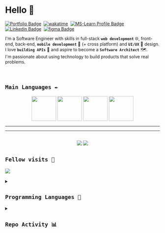 # Hello  👋

[![Portfolio Badge](https://img.shields.io/badge/Portfolio-website-blue?logo=astro&logoColor=lime&labelColor=%231e4039&color=%23357266&link=https%3A%2F%2Fmcsamuelshoko.github.io%2Freadme%2F)](https://mcsamuelshoko.github.io/softwares "my website / SWE portfolio")&nbsp;
[![wakatime](https://wakatime.com/badge/user/ef9df9b6-cb1a-4e73-9d42-35b93e0014d0.svg)](https://wakatime.com/@ef9df9b6-cb1a-4e73-9d42-35b93e0014d0 "Total time coded since Jun 4 2023")&nbsp;
[![MS-Learn Profile Badge](https://img.shields.io/badge/microsoft_learn-badges-blue?logo=microsoft&color=lightblue)](https://learn.microsoft.com/en-us/users/mcsamuelshoko-2509/ "My profile showcasing the stuff i have learned and that i have interest in")&nbsp;
[![Linkedin Badge](https://img.shields.io/badge/Linkedin-profile-blue?logo=linkedin&link=https%3A%2F%2Fwww.linkedin.com%2Fin%2Fmc-samuel-shoko-2483731b5)](https://www.linkedin.com/in/mc-samuel-shoko-2483731b5 "view LinkedIn profile")&nbsp;
[![figma Badge](https://img.shields.io/badge/figma-profile-blue?logo=figma&logoColor=white&color=purple)](https://www.figma.com/@mcsamuelshoko)&nbsp;
<!-- [![Static Badge](https://img.shields.io/badge/Behance-profile-%230057ff?logo=behance&link=https%3A%2F%2Fwww.behance.net%2Fmcsamuelshoko)](https://www.behance.net/mcsamuelshoko "view Behance profile")&nbsp; -->



<!-- [![twitter](https://img.shields.io/twitter/follow/wakatime?label=followers&logo=twitter&color=%23007ec6&style=plastic)](https://twitter.com/ShokoSamuel)
[![github](https://img.shields.io/github/followers/mcsamuelshoko?logo=github&style=plastic)](https://github.com/mcsamuelshoko?tab=followers) -->

<!--
**mcsamuelshoko/mcsamuelshoko** is a ✨ _special_ ✨ repository because its `README.md` (this file) appears on your GitHub profile.

Here are some ideas to get you started:

- 🔭 I’m currently working on ...
- 🌱 I’m currently learning ...
- 👯 I’m looking to collaborate on ...
- 🤔 I’m looking for help with ...
- 💬 Ask me about ...
- 📫 How to reach me: ...
- 😄 Pronouns: ...
- ⚡ Fun fact: ...
-->

I'm a Software Engineer with skills in full-stack **`web development`** 🌐, front-end, back-end, **`mobile development`** 📱 (+ cross platform)<!--(Flutter)--> and **`UI/UX`** 🎨 design.  
I love **`building APIs`** 🧩 and aspire to become a **`Software Architect`** 🗺️.  
I'm passionate about using technology to build products that solve real problems.

<br/>

## `Main Languages ✒️`

<div align="center">
    <a href="https://www.typescriptlang.org/" target="_blank" title="visit Typescript"><img src="https://api.iconify.design/devicon:typescript.svg" width="80" height="80" /></a>
    <a href="https://go.dev/" target="_blank" title="visit Golang"><img src="https://api.iconify.design/devicon:go.svg"  width="80" height="80" /></a>
    <a href="https://dotnet.microsoft.com/en-us/languages/csharp" target="_blank" title="visit C#"><img src="https://api.iconify.design/devicon:csharp.svg"  width="80" height="80" /></a>
    <a href="https://elixir-lang.org/" target="_blank" title="visit Elixir"><img src="https://api.iconify.design/devicon:elixir.svg"  width="80" height="80" /></a>
</div>

---

---

<!-- - [x] 🎓 **Fresh out of college (Computer Science Major)** with a drive to create ✨high-quality, production-grade software. -->
<!-- 🚀 **Skilled in full-stack web development**, mobile development, and UI/UX design. -->
<!-- - [x] 📚 **Actively engaged in continual learning** to make software scalable, efficient and safe. -->
<!-- - [x] 💡 Adventurous and optimistic about the future of technology.  -->
<!-- - [x] 🤝 **Looking for opportunities to contribute to making a meaningful impact**, work on exciting technologies, and learn from other talented engineers 👩‍💻👨‍💻 like you. -->
<!--
<div align="center">
<div>
        
### `🚀 Founder mode: ON`  
### `⚠️ Exponential growth in progress`  
    
</div>
<div>

| Domain | Skills |
|--------|---------|
| Web Development | Full-Stack, Front-End, Back-End |
| Mobile | Cross-Platform Development |
| Design | UI/UX Design |
| Platforms | Web, Mobile, Desktop* |

</div>

</div>
-->

<!-- 😁😃🥳 Let's have wonderful adventures in this 'eventful' world of computers! 💻 -->

<br/>
  
<!-- ![Mc Smauel's GitHub stats](https://github-readme-stats.vercel.app/api?username=mcsamuelshoko&show_icons=true&bg_color=00000000) -->
<!-- [![GitHub Streak](https://streak-stats.demolab.com?user=mcsamuelshoko&theme=transparent&card_width=400)](https://git.io/streak-stats) -->

<div align="center">
<img src="https://github-readme-stats.vercel.app/api?username=mcsamuelshoko&show_icons=true&bg_color=00000000" width="49%" />
<a href="https://git.io/streak-stats"><img src="https://streak-stats.demolab.com?user=mcsamuelshoko&theme=transparent&card_width=450" width="47%"></a> 
</div>


## `Fellow visits 👀`

<!-- ![Visitor Count](https://profile-counter.glitch.me/mcsamuelshoko/count.svg) -->
![](https://api.visitorbadge.io/api/VisitorHit?user=mcsamuelshoko&repo=mcsamuelshoko&countColor=%2353DD6C&labelColor=%23040F0F)


<details>
  <summary><h2><code>Programming Languages 🤖</code></h2></summary>

> **ℹ️ based on public repositories**
<div align="center">
<img src="https://github-readme-stats.vercel.app/api/top-langs/?username=mcsamuelshoko&layout=donut-vertical&bg_color=00000000" width="42%">
<a href="https://github.com/ryo-ma/github-profile-trophy"><img src="https://github-profile-trophy.vercel.app/?username=mcsamuelshoko&column=3" width="53%"></a>
</div>

</details>


<details>
  <summary><h2><code>Repo Activity 📊</code></h2></summary>
  
![Github Activity](./profile-3d-contrib/profile-gitblock.svg)

</details>
